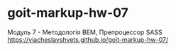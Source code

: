 # goit-markup-hw-07
Модуль 7 - Методологія BEM, Препроцессор SASS
https://viacheslavshvets.github.io/goit-markup-hw-07/
